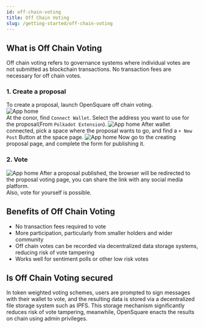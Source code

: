 ```yaml
---
id: off-chain-voting
title: Off Chain Voting
slug: /getting-started/off-chain-voting
---
```

## What is Off Chain Voting
Off chain voting refers to governance systems where individual votes are not submitted as blockchain transactions. No transaction fees are necessary for off chain votes.

### 1. Create a proposal  
To create a proposal, launch OpenSquare off chain voting.   
![App home](/figure/voting_home.png)  
At the conor, find `Connect Wallet`. Select the address you want to use for the proposal(From `Polkadot Extension`).
![App home](/figure/voting-space.png)
After wallet connected, pick a space where the proposal wants to go, and find a `+ New Post` Button at the space page.
![App home](/figure/voting_create.png)
Now go to the creating proposal page, and complete the form for publishing it.

### 2. Vote
![App home](/figure/voting_vote.png)
After a proposal published, the browser will be redirected to the proposal voting page, you can share the link with any social media platform.  
Also, vote for yourself is possible.


##  Benefits of Off Chain Voting
- No transaction fees required to vote
- More participation, particularly from smaller holders and wider community
- Off chain votes can be recorded via decentralized data storage systems, reducing risk of vote tampering
- Works well for sentiment polls or other low risk votes

## Is Off Chain Voting secured
In token weighted voting schemes, users are prompted to sign messages with their wallet to vote, and the resulting data is stored via a decentralized file storage system such as IPFS.
This storage mechanism significantly reduces risk of vote tampering, meanwhile, OpenSquare enacts the results on chain using admin privileges.
